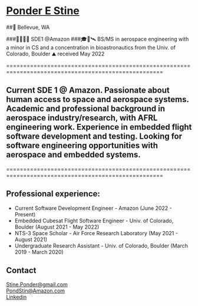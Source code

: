 # [Ponder E Stine](https://www.linkedin.com/in/ponder-stine-588b551aa/)
##📍 Bellevue, WA

###👨🏻‍💻📡 SDE1 @Amazon
###🎓🚀🛰️ BS/MS in aerospace engineering with a minor in CS and a concentration in bioastronautics from the Univ. of Colorado, Boulder ⛰️ received May 2022

====================================================================================================
## Current SDE 1 @ Amazon. Passionate about human access to space and aerospace systems. Academic and professional background in aerospace industry/research, with AFRL engineering work. Experience in embedded flight software development and testing. Looking for software engineering opportunities with aerospace and embedded systems.
====================================================================================================

## Professional experience:
- Current Software Development Engineer - Amazon (June 2022 - Present)
- Embedded Cubesat Flight Software Engineer - Univ. of Colorado, Boulder (August 2021 - May 2022)
- NTS-3 Space Scholar - Air Force Research Laboratory (May 2021 - August 2021)
- Undergraduate Research Assistant - Univ. of Colorado, Boulder (March 2019 - March 2020)

## Contact
[Stine.Ponder@gmail.com](mailto:stine.ponder@gmail.com) <br>
[PondStin@Amazon.com](mailto:pondstin@amazon.com) <br>
[Linkedin](https://www.linkedin.com/in/ponder-stine-588b551aa/)

